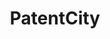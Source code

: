 ---
layout: default
api_or_bulk_downloads: coming soon
code: https://github.com/Antoberge/patent_city
contributors: Antonin Bergeaud, Cyril Verluise
cost: None
description: PatentCity is a dataset on the location of patentees since the 19th century
  in Germany, France, Great Britain and the United States of America. Beta available
  for test! Drop us a mail if you are interested in becoming a beta tester.
last_edit: Thu, 02 Dec 2021 13:36:38 GMT
location: https://mailchi.mp/e0495246a573/patentcity
maintained_by: Antonin Bergeaud
slug: patentcity
tags:
- location of inventors
- geography
- Europe
- United States
title: PatentCity
uuid: 131e13f8-342c-4dd7-a3e6-fbf5a5ba6a5c
---